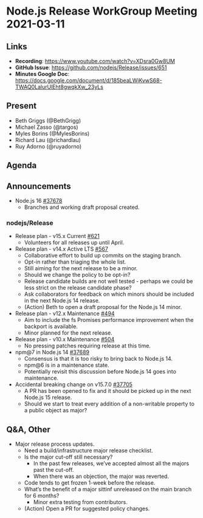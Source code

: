 # Node.js Release WorkGroup Meeting 2021-03-11

## Links

* **Recording**: https://www.youtube.com/watch?v=XDsra0Gw8UM
* **GitHub Issue**: https://github.com/nodejs/Release/issues/651
* **Minutes Google Doc**: https://docs.google.com/document/d/185beaLWjKvwS68-TWAQ0LalurUlEht8gwqkXw_23yLs

## Present

* Beth Griggs (@BethGrigg)
* Michael Zasso (@targos)
* Myles Borins (@MylesBorins)
* Richard Lau (@richardlau)
* Ruy Adorno (@ruyadorno)

## Agenda

## Announcements

* Node.js 16 [#37678](https://github.com/nodejs/node/pull/37678)
  * Branches and working draft proposal created.

### nodejs/Release

* Release plan - v15.x Current [#621](https://github.com/nodejs/Release/issues/621)
  * Volunteers for all releases up until April.
* Release plan - v14.x Active LTS [#567](https://github.com/nodejs/Release/issues/567)
  * Collaborative effort to build up commits on the staging branch.
  * Opt-in rather than triaging the whole list.
  * Still aiming for the next release to be a minor.
  * Should we change the policy to be opt-in?
  * Release candidate builds are not well tested - perhaps we could be less strict on the release candidate phase?
  * Ask collaborators for feedback on which minors should be included in the next Node.js 14 release.
  * (Action) Beth to open a draft proposal for the Node.js 14 minor.
* Release plan - v12.x Maintenance [#494](https://github.com/nodejs/Release/issues/494)
  * Aim to include the fs Promises performance improvement when the backport is available.
  * Minor planned for the next release.
* Release plan - v10.x Maintenance [#504](https://github.com/nodejs/Release/issues/504)
  * No pressing patches requiring release at this time.
* npm@7 in Node.js 14 [#37689](https://github.com/nodejs/node/discussions/37689)
  * Consensus is that it is too risky to bring back to Node.js 14.
  * npm@6 is in a maintenance state.
  * Potentially revisit this discussion before Node.js 14 goes into maintenance.
* Accidental breaking change on v15.7.0 [#37705](https://github.com/nodejs/node/issues/37705)
  * A PR has been opened to fix and it should be picked up in the next Node.js 15 release.
  * Should we start to treat every addition of a non-writable property to a public object as major?

## Q&A, Other

* Major release process updates.
  * Need a build/infrastructure major release checklist.
  * Is the major cut-off still necessary?
    * In the past few releases, we’ve accepted almost all the majors past the cut-off.
    * When there was an objection, the major was reverted.
  * Code tends to get frozen 1-week before the release.
  * What’s the benefit of a major sittinf unreleased on the main branch for 6 months?
    * Minor extra testing from contributors.
  * (Action) Open a PR for suggested policy changes.
